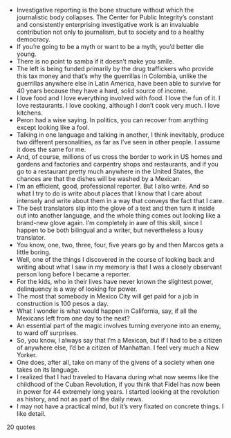  - Investigative reporting is the bone structure without which the journalistic body collapses. The Center for Public Integrity’s constant and consistently enterprising investigative work is an invaluable contribution not only to journalism, but to society and to a healthy democracy.
 - If you’re going to be a myth or want to be a myth, you’d better die young.
 - There is no point to samba if it doesn’t make you smile.
 - The left is being funded primarily by the drug traffickers who provide this tax money and that’s why the guerrillas in Colombia, unlike the guerrillas anywhere else in Latin America, have been able to survive for 40 years because they have a hard, solid source of income.
 - I love food and I love everything involved with food. I love the fun of it. I love restaurants. I love cooking, although I don’t cook very much. I love kitchens.
 - Peron had a wise saying. In politics, you can recover from anything except looking like a fool.
 - Talking in one language and talking in another, I think inevitably, produce two different personalities, as far as I’ve seen in other people. I assume it does the same for me.
 - And, of course, millions of us cross the border to work in US homes and gardens and factories and carpentry shops and restaurants, and if you go to a restaurant pretty much anywhere in the United States, the chances are that the dishes will be washed by a Mexican.
 - I’m an efficient, good, professional reporter. But I also write. And so what I try to do is write about places that I know that I care about intensely and write about them in a way that conveys the fact that I care.
 - The best translators slip into the glove of a text and then turn it inside out into another language, and the whole thing comes out looking like a brand-new glove again. I’m completely in awe of this skill, since I happen to be both bilingual and a writer, but nevertheless a lousy translator.
 - You know, one, two, three, four, five years go by and then Marcos gets a little boring.
 - Well, one of the things I discovered in the course of looking back and writing about what I saw in my memory is that I was a closely observant person long before I became a reporter.
 - For the kids, who in their lives have never known the slightest power, delinquency is a way of looking for power.
 - The most that somebody in Mexico City will get paid for a job in construction is 100 pesos a day.
 - What I wonder is what would happen in California, say, if all the Mexicans left from one day to the next?
 - An essential part of the magic involves turning everyone into an enemy, to ward off surprises.
 - So, you know, I always say that I’m a Mexican, but if I had to be a citizen of anywhere else, I’d be a citizen of Manhattan. I feel very much a New Yorker.
 - One does, after all, take on many of the givens of a society when one takes on its language.
 - I realized that I had traveled to Havana during what now seems like the childhood of the Cuban Revolution, if you think that Fidel has now been in power for 44 extremely long years. I started looking at the revolution as history, and not as part of the daily news.
 - I may not have a practical mind, but it’s very fixated on concrete things. I like detail.

20 quotes